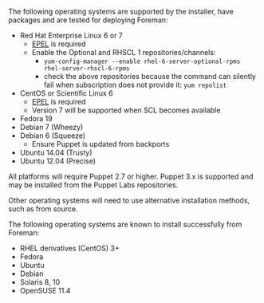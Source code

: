 The following operating systems are supported by the installer, have packages and are tested for deploying Foreman:

* Red Hat Enterprise Linux 6 or 7
  * [EPEL](http://fedoraproject.org/wiki/EPEL/FAQ#How_can_I_install_the_packages_from_the_EPEL_software_repository.3F) is required
  * Enable the Optional and RHSCL 1 repositories/channels:
    * `yum-config-manager --enable rhel-6-server-optional-rpms rhel-server-rhscl-6-rpms`
    * check the above repositories because the command can silently fail when subscription does not provide it: `yum repolist`
* CentOS or Scientific Linux 6
  * [EPEL](http://fedoraproject.org/wiki/EPEL/FAQ#How_can_I_install_the_packages_from_the_EPEL_software_repository.3F) is required
  * Version 7 will be supported when SCL becomes available
* Fedora 19
* Debian 7 (Wheezy)
* Debian 6 (Squeeze)
  * Ensure Puppet is updated from backports
* Ubuntu 14.04 (Trusty)
* Ubuntu 12.04 (Precise)

All platforms will require Puppet 2.7 or higher.  Puppet 3.x is supported and may be installed from the Puppet Labs repositories.

Other operating systems will need to use alternative installation methods, such as from source.

The following operating systems are known to install successfully from Foreman:

* RHEL derivatives (CentOS) 3+
* Fedora
* Ubuntu
* Debian
* Solaris 8, 10
* OpenSUSE 11.4
